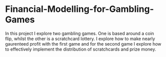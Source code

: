 # Financial-Modelling-for-Gambling-Games
In this project I explore two gambling games. One is based around a coin flip, whilst the other is a scratchcard lottery. I explore how to make nearly gaurenteed profit with the first game and for the second game I explore how to effectively implement the distribution of scratchcards and prize money.

